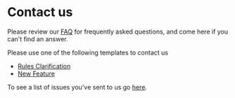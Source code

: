 # Contact us #

Please review our [FAQ](Hardcode2013FAQ.md) for frequently asked questions, and come here if you can't find an answer.

Please use one of the following templates to contact us
  * [Rules Clarification](https://code.google.com/p/hardcode/issues/entry?template=Rules%20Clarification)
  * [New Feature](https://code.google.com/p/hardcode/issues/entry?template=New%20Feature)

To see a list of issues you've sent to us go [here](https://code.google.com/p/hardcode/issues/list?can=1&q=reporter%3Ame&mode=grid&cells=tiles).